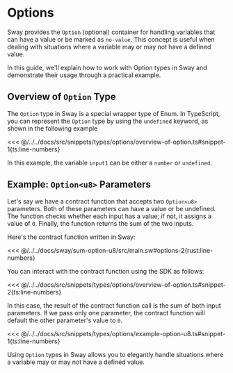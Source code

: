 # Options

Sway provides the `Option` (optional) container for handling variables that can have a value or be marked as `no-value`. This concept is useful when dealing with situations where a variable may or may not have a defined value.

In this guide, we'll explain how to work with Option types in Sway and demonstrate their usage through a practical example.

## Overview of `Option` Type

The `Option` type in Sway is a special wrapper type of Enum. In TypeScript, you can represent the `Option` type by using the `undefined` keyword, as shown in the following example

<<< @/../../docs/src/snippets/types/options/overview-of-option.ts#snippet-1{ts:line-numbers}

In this example, the variable `input1` can be either a `number` or `undefined`.

## Example: `Option<u8>` Parameters

Let's say we have a contract function that accepts two `Option<u8>` parameters. Both of these parameters can have a value or be undefined. The function checks whether each input has a value; if not, it assigns a value of `0`. Finally, the function returns the sum of the two inputs.

Here's the contract function written in Sway:

<<< @/../../docs/sway/sum-option-u8/src/main.sw#options-2{rust:line-numbers}

You can interact with the contract function using the SDK as follows:

<<< @/../../docs/src/snippets/types/options/overview-of-option.ts#snippet-2{ts:line-numbers}

In this case, the result of the contract function call is the sum of both input parameters. If we pass only one parameter, the contract function will default the other parameter's value to `0`.

<<< @/../../docs/src/snippets/types/options/example-option-u8.ts#snippet-1{ts:line-numbers}

Using `Option` types in Sway allows you to elegantly handle situations where a variable may or may not have a defined value.
